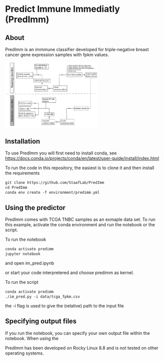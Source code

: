  # **Pred**ict **I**mmune I**mm**ediatly (PredImm)

## About

PredImm is an immmune classifier developed for triple-negative breast cancer gene expression samples with fpkm values. 

<img src='./predimm_development.png' alt='TMArQ pipeline' width=60%>

 

 ## Installation

To use PredImm you will first need to install conda, see https://docs.conda.io/projects/conda/en/latest/user-guide/install/index.html

To run the code in this repository, the easiest is to clone it and then install the requirements

```
git clone https://github.com/StaafLab/PredImm
cd PredImm
conda env create -f environment/predimm.yml
```

## Using the predictor

PredImm comes with TCGA TNBC samples as an exmaple data set. To run this example, activate the conda environment and run the notebook or the script.

To run the notebook
```
conda activate predimm
jupyter notebook
```
and open im_pred.ipynb

or start your code interpretered and choose predimm as kernel. 

To run the script

```
conda activate predimm
./im_pred.py -i data/tcga_fpkm.csv
```
the -i flag is used to give the (relative) path to the input file

## Specifying output files

If you run the notebook, you can specify your own output file within the notebook. 
When using the 




PredImm has been developed on Rocky Linux 8.8 and is not tested on other operating systems.
